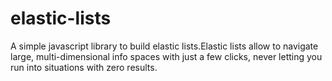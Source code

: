 # elastic-lists
A simple javascript library to build elastic lists.Elastic lists allow to navigate large, multi-dimensional info spaces with just a few clicks, never letting you run into situations with zero results.

